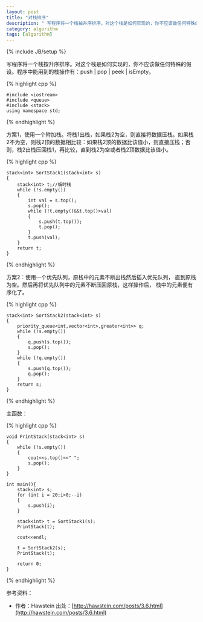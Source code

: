 ```yaml
---
layout: post
title: "对栈排序"
description: " 写程序将一个栈按升序排序。对这个栈是如何实现的，你不应该做任何特殊的假设。程序中能用到的栈操作有：push | pop | peek | isEmpty"
category: algorithm
tags: [algorithm]
---
```

{% include JB/setup %}

 写程序将一个栈按升序排序。对这个栈是如何实现的，你不应该做任何特殊的假设。程序中能用到的栈操作有：push | pop | peek | isEmpty。   

{% highlight cpp %}

    #include <iostream>
    #include <queue>
    #include <stack>
    using namespace std;

{% endhighlight %}

方案1，使用一个附加栈。将栈1出栈，如果栈2为空，则直接将数据压栈。如果栈2不为空，则栈2顶的数据相比较：如果栈2顶的数据比该值小，则直接压栈；否则，栈2出栈压回栈1，再比较，直到栈2为空或者栈2顶数据比该值小。

{% highlight cpp %}

    stack<int> SortStack1(stack<int> s)
    {
    	stack<int> t;//临时栈
    	while (!s.empty())
    	{
    		int val = s.top();
    		s.pop();
    		while (!t.empty()&&t.top()>val)
    		{
    			s.push(t.top());
    			t.pop();
    		}
    		t.push(val);
    	}
    	return t;
    }

{% endhighlight %}

方案2：使用一个优先队列，原栈中的元素不断出栈然后插入优先队列， 直到原栈为空。然后再将优先队列中的元素不断压回原栈，这样操作后， 栈中的元素便有序化了。

{% highlight cpp %}

    stack<int> SortStack2(stack<int> s)
    {
    	priority_queue<int,vector<int>,greater<int>> q;
    	while (!s.empty())
    	{
    		q.push(s.top());
    		s.pop();
    	}
    	while (!q.empty())
    	{
    		s.push(q.top());
    		q.pop();
    	}
    	return s;
    }

{% endhighlight %}

主函数：

{% highlight cpp %}

    void PrintStack(stack<int> s)
    {
    	while (!s.empty())
    	{
    		cout<<s.top()<<" ";
    		s.pop();
    	}
    }

    int main(){
    	stack<int> s;
    	for (int i = 20;i>0;--i)
    	{
    		s.push(i);
    	}
    
    	stack<int> t = SortStack1(s);
    	PrintStack(t);
    
    	cout<<endl;
    
    	t = SortStack2(s);
    	PrintStack(t);
    
    	return 0;
    }

{% endhighlight %}

参考资料：

- 作者：Hawstein 出处：[http://hawstein.com/posts/3.6.html](http://hawstein.com/posts/3.6.html)